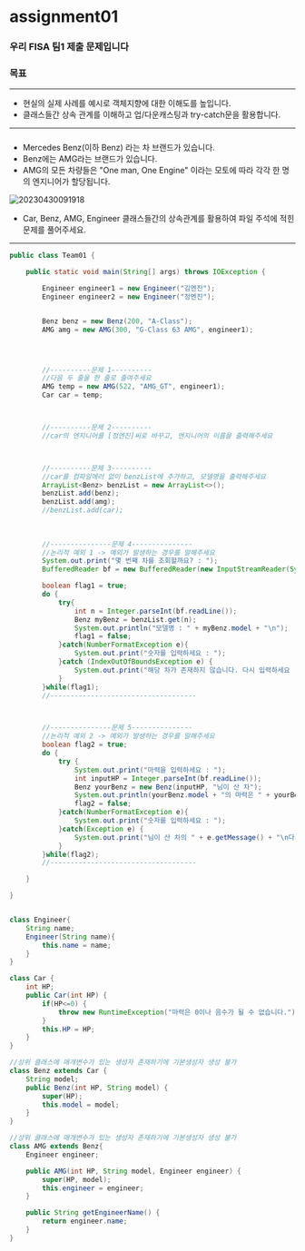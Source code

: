 # assignment01

### 우리 FISA 팀1 제출 문제입니다


### 목표
------
- 현실의 실제 사례를 예시로 객체지향에 대한 이해도를 높입니다.
- 클래스들간 상속 관계를 이해하고 업/다운캐스팅과 try-catch문을 활용합니다.
------
### 
- Mercedes Benz(이하 Benz) 라는 차 브랜드가 있습니다.
- Benz에는 AMG라는 브랜드가 있습니다.
- AMG의 모든 차량들은 "One man, One Engine" 이라는 모토에 따라 각각 한 명의 엔지니어가 할당됩니다.

![20230430091918](https://user-images.githubusercontent.com/114793764/235329506-558b97ab-987c-4254-9e58-d46b54c2d2b9.png)

- Car, Benz, AMG, Engineer 클래스들간의 상속관계를 활용하여 파일 주석에 적힌 문제를 풀어주세요.
------
``` java
public class Team01 {

	public static void main(String[] args) throws IOException {

		Engineer engineer1 = new Engineer("김엔진");
		Engineer engineer2 = new Engineer("정엔진");


		Benz benz = new Benz(200, "A-Class");
		AMG amg = new AMG(300, "G-Class 63 AMG", engineer1);




		//----------문제 1----------
		//다음 두 줄을 한 줄로 줄여주세요
		AMG temp = new AMG(522, "AMG_GT", engineer1);
		Car car = temp;



		//----------문제 2----------
		//car의 엔지니어를 [정엔진]씨로 바꾸고, 엔지니어의 이름을 출력해주세요



		//----------문제 3----------
		//car를 컴파일에러 없이 benzList에 추가하고, 모델명을 출력해주세요
		ArrayList<Benz> benzList = new ArrayList<>();
		benzList.add(benz);
		benzList.add(amg);
		//benzList.add(car);
    
    
    
		//---------------문제 4---------------
		//논리적 예외 1 -> 예외가 발생하는 경우를 말해주세요
		System.out.print("몇 번째 차를 조회할까요? : ");
		BufferedReader bf = new BufferedReader(new InputStreamReader(System.in));

		boolean flag1 = true;
		do {
			try{
				int n = Integer.parseInt(bf.readLine());
				Benz myBenz = benzList.get(n);
				System.out.println("모델명 : " + myBenz.model + "\n");
				flag1 = false;
			}catch(NumberFormatException e){
				System.out.print("숫자를 입력하세요 : ");
			}catch (IndexOutOfBoundsException e) {
				System.out.print("해당 차가 존재하지 않습니다. 다시 입력하세요 : ");
			}
		}while(flag1);
		//------------------------------------



		//---------------문제 5---------------
		//논리적 예외 2 -> 예외가 발생하는 경우를 말해주세요
		boolean flag2 = true;
		do {
			try {
				System.out.print("마력을 입력하세요 : ");
				int inputHP = Integer.parseInt(bf.readLine());
				Benz yourBenz = new Benz(inputHP, "님이 산 차");
				System.out.println(yourBenz.model + "의 마력은 " + yourBenz.HP + " 입니다.");
				flag2 = false;
			}catch(NumberFormatException e){
				System.out.print("숫자를 입력하세요 : ");
			}catch(Exception e) {
				System.out.print("님이 산 차의 " + e.getMessage() + "\n다시 입력하세요 : ");
			}
		}while(flag2);
		//------------------------------------

	}

}


class Engineer{
	String name;
	Engineer(String name){
		this.name = name;
	}
}

class Car {
	int HP;
	public Car(int HP) {
		if(HP<=0) {
			throw new RuntimeException("마력은 0이나 음수가 될 수 없습니다.");
		}
		this.HP = HP;
	}
}

//상위 클래스에 매개변수가 있는 생성자 존재하기에 기본생성자 생성 불가
class Benz extends Car {
	String model;
	public Benz(int HP, String model) {
		super(HP);
		this.model = model;
	}
}

//상위 클래스에 매개변수가 있는 생성자 존재하기에 기본생성자 생성 불가
class AMG extends Benz{
	Engineer engineer;

	public AMG(int HP, String model, Engineer engineer) {
		super(HP, model);
		this.engineer = engineer;
	}

	public String getEngineerName() {
		return engineer.name;
	}
}
```
